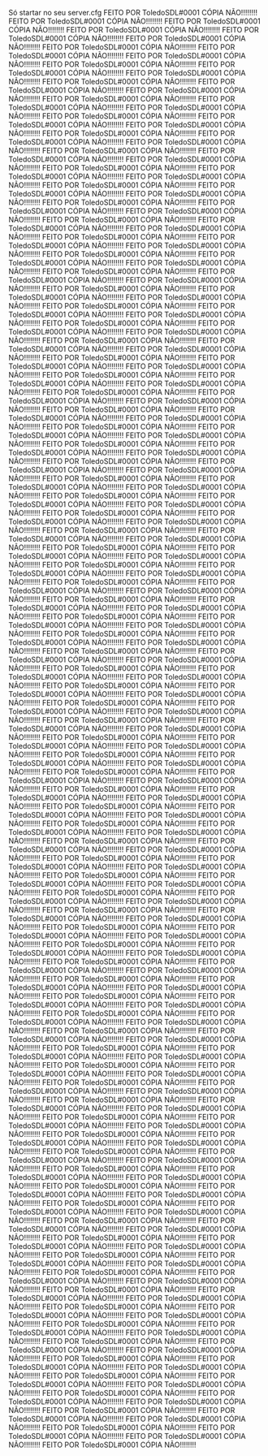 Só startar no seu server.cfg
FEITO POR ToledoSDL#0001 CÓPIA NÃO!!!!!!!!
FEITO POR ToledoSDL#0001 CÓPIA NÃO!!!!!!!!
FEITO POR ToledoSDL#0001 CÓPIA NÃO!!!!!!!!
FEITO POR ToledoSDL#0001 CÓPIA NÃO!!!!!!!!
FEITO POR ToledoSDL#0001 CÓPIA NÃO!!!!!!!!
FEITO POR ToledoSDL#0001 CÓPIA NÃO!!!!!!!!
FEITO POR ToledoSDL#0001 CÓPIA NÃO!!!!!!!!
FEITO POR ToledoSDL#0001 CÓPIA NÃO!!!!!!!!
FEITO POR ToledoSDL#0001 CÓPIA NÃO!!!!!!!!
FEITO POR ToledoSDL#0001 CÓPIA NÃO!!!!!!!!
FEITO POR ToledoSDL#0001 CÓPIA NÃO!!!!!!!!
FEITO POR ToledoSDL#0001 CÓPIA NÃO!!!!!!!!
FEITO POR ToledoSDL#0001 CÓPIA NÃO!!!!!!!!
FEITO POR ToledoSDL#0001 CÓPIA NÃO!!!!!!!!
FEITO POR ToledoSDL#0001 CÓPIA NÃO!!!!!!!!
FEITO POR ToledoSDL#0001 CÓPIA NÃO!!!!!!!!
FEITO POR ToledoSDL#0001 CÓPIA NÃO!!!!!!!!
FEITO POR ToledoSDL#0001 CÓPIA NÃO!!!!!!!!
FEITO POR ToledoSDL#0001 CÓPIA NÃO!!!!!!!!
FEITO POR ToledoSDL#0001 CÓPIA NÃO!!!!!!!!
FEITO POR ToledoSDL#0001 CÓPIA NÃO!!!!!!!!
FEITO POR ToledoSDL#0001 CÓPIA NÃO!!!!!!!!
FEITO POR ToledoSDL#0001 CÓPIA NÃO!!!!!!!!
FEITO POR ToledoSDL#0001 CÓPIA NÃO!!!!!!!!
FEITO POR ToledoSDL#0001 CÓPIA NÃO!!!!!!!!
FEITO POR ToledoSDL#0001 CÓPIA NÃO!!!!!!!!
FEITO POR ToledoSDL#0001 CÓPIA NÃO!!!!!!!!
FEITO POR ToledoSDL#0001 CÓPIA NÃO!!!!!!!!
FEITO POR ToledoSDL#0001 CÓPIA NÃO!!!!!!!!
FEITO POR ToledoSDL#0001 CÓPIA NÃO!!!!!!!!
FEITO POR ToledoSDL#0001 CÓPIA NÃO!!!!!!!!
FEITO POR ToledoSDL#0001 CÓPIA NÃO!!!!!!!!
FEITO POR ToledoSDL#0001 CÓPIA NÃO!!!!!!!!
FEITO POR ToledoSDL#0001 CÓPIA NÃO!!!!!!!!
FEITO POR ToledoSDL#0001 CÓPIA NÃO!!!!!!!!
FEITO POR ToledoSDL#0001 CÓPIA NÃO!!!!!!!!
FEITO POR ToledoSDL#0001 CÓPIA NÃO!!!!!!!!
FEITO POR ToledoSDL#0001 CÓPIA NÃO!!!!!!!!
FEITO POR ToledoSDL#0001 CÓPIA NÃO!!!!!!!!
FEITO POR ToledoSDL#0001 CÓPIA NÃO!!!!!!!!
FEITO POR ToledoSDL#0001 CÓPIA NÃO!!!!!!!!
FEITO POR ToledoSDL#0001 CÓPIA NÃO!!!!!!!!
FEITO POR ToledoSDL#0001 CÓPIA NÃO!!!!!!!!
FEITO POR ToledoSDL#0001 CÓPIA NÃO!!!!!!!!
FEITO POR ToledoSDL#0001 CÓPIA NÃO!!!!!!!!
FEITO POR ToledoSDL#0001 CÓPIA NÃO!!!!!!!!
FEITO POR ToledoSDL#0001 CÓPIA NÃO!!!!!!!!
FEITO POR ToledoSDL#0001 CÓPIA NÃO!!!!!!!!
FEITO POR ToledoSDL#0001 CÓPIA NÃO!!!!!!!!
FEITO POR ToledoSDL#0001 CÓPIA NÃO!!!!!!!!
FEITO POR ToledoSDL#0001 CÓPIA NÃO!!!!!!!!
FEITO POR ToledoSDL#0001 CÓPIA NÃO!!!!!!!!
FEITO POR ToledoSDL#0001 CÓPIA NÃO!!!!!!!!
FEITO POR ToledoSDL#0001 CÓPIA NÃO!!!!!!!!
FEITO POR ToledoSDL#0001 CÓPIA NÃO!!!!!!!!
FEITO POR ToledoSDL#0001 CÓPIA NÃO!!!!!!!!
FEITO POR ToledoSDL#0001 CÓPIA NÃO!!!!!!!!
FEITO POR ToledoSDL#0001 CÓPIA NÃO!!!!!!!!
FEITO POR ToledoSDL#0001 CÓPIA NÃO!!!!!!!!
FEITO POR ToledoSDL#0001 CÓPIA NÃO!!!!!!!!
FEITO POR ToledoSDL#0001 CÓPIA NÃO!!!!!!!!
FEITO POR ToledoSDL#0001 CÓPIA NÃO!!!!!!!!
FEITO POR ToledoSDL#0001 CÓPIA NÃO!!!!!!!!
FEITO POR ToledoSDL#0001 CÓPIA NÃO!!!!!!!!
FEITO POR ToledoSDL#0001 CÓPIA NÃO!!!!!!!!
FEITO POR ToledoSDL#0001 CÓPIA NÃO!!!!!!!!
FEITO POR ToledoSDL#0001 CÓPIA NÃO!!!!!!!!
FEITO POR ToledoSDL#0001 CÓPIA NÃO!!!!!!!!
FEITO POR ToledoSDL#0001 CÓPIA NÃO!!!!!!!!
FEITO POR ToledoSDL#0001 CÓPIA NÃO!!!!!!!!
FEITO POR ToledoSDL#0001 CÓPIA NÃO!!!!!!!!
FEITO POR ToledoSDL#0001 CÓPIA NÃO!!!!!!!!
FEITO POR ToledoSDL#0001 CÓPIA NÃO!!!!!!!!
FEITO POR ToledoSDL#0001 CÓPIA NÃO!!!!!!!!
FEITO POR ToledoSDL#0001 CÓPIA NÃO!!!!!!!!
FEITO POR ToledoSDL#0001 CÓPIA NÃO!!!!!!!!
FEITO POR ToledoSDL#0001 CÓPIA NÃO!!!!!!!!
FEITO POR ToledoSDL#0001 CÓPIA NÃO!!!!!!!!
FEITO POR ToledoSDL#0001 CÓPIA NÃO!!!!!!!!
FEITO POR ToledoSDL#0001 CÓPIA NÃO!!!!!!!!
FEITO POR ToledoSDL#0001 CÓPIA NÃO!!!!!!!!
FEITO POR ToledoSDL#0001 CÓPIA NÃO!!!!!!!!
FEITO POR ToledoSDL#0001 CÓPIA NÃO!!!!!!!!
FEITO POR ToledoSDL#0001 CÓPIA NÃO!!!!!!!!
FEITO POR ToledoSDL#0001 CÓPIA NÃO!!!!!!!!
FEITO POR ToledoSDL#0001 CÓPIA NÃO!!!!!!!!
FEITO POR ToledoSDL#0001 CÓPIA NÃO!!!!!!!!
FEITO POR ToledoSDL#0001 CÓPIA NÃO!!!!!!!!
FEITO POR ToledoSDL#0001 CÓPIA NÃO!!!!!!!!
FEITO POR ToledoSDL#0001 CÓPIA NÃO!!!!!!!!
FEITO POR ToledoSDL#0001 CÓPIA NÃO!!!!!!!!
FEITO POR ToledoSDL#0001 CÓPIA NÃO!!!!!!!!
FEITO POR ToledoSDL#0001 CÓPIA NÃO!!!!!!!!
FEITO POR ToledoSDL#0001 CÓPIA NÃO!!!!!!!!
FEITO POR ToledoSDL#0001 CÓPIA NÃO!!!!!!!!
FEITO POR ToledoSDL#0001 CÓPIA NÃO!!!!!!!!
FEITO POR ToledoSDL#0001 CÓPIA NÃO!!!!!!!!
FEITO POR ToledoSDL#0001 CÓPIA NÃO!!!!!!!!
FEITO POR ToledoSDL#0001 CÓPIA NÃO!!!!!!!!
FEITO POR ToledoSDL#0001 CÓPIA NÃO!!!!!!!!
FEITO POR ToledoSDL#0001 CÓPIA NÃO!!!!!!!!
FEITO POR ToledoSDL#0001 CÓPIA NÃO!!!!!!!!
FEITO POR ToledoSDL#0001 CÓPIA NÃO!!!!!!!!
FEITO POR ToledoSDL#0001 CÓPIA NÃO!!!!!!!!
FEITO POR ToledoSDL#0001 CÓPIA NÃO!!!!!!!!
FEITO POR ToledoSDL#0001 CÓPIA NÃO!!!!!!!!
FEITO POR ToledoSDL#0001 CÓPIA NÃO!!!!!!!!
FEITO POR ToledoSDL#0001 CÓPIA NÃO!!!!!!!!
FEITO POR ToledoSDL#0001 CÓPIA NÃO!!!!!!!!
FEITO POR ToledoSDL#0001 CÓPIA NÃO!!!!!!!!
FEITO POR ToledoSDL#0001 CÓPIA NÃO!!!!!!!!
FEITO POR ToledoSDL#0001 CÓPIA NÃO!!!!!!!!
FEITO POR ToledoSDL#0001 CÓPIA NÃO!!!!!!!!
FEITO POR ToledoSDL#0001 CÓPIA NÃO!!!!!!!!
FEITO POR ToledoSDL#0001 CÓPIA NÃO!!!!!!!!
FEITO POR ToledoSDL#0001 CÓPIA NÃO!!!!!!!!
FEITO POR ToledoSDL#0001 CÓPIA NÃO!!!!!!!!
FEITO POR ToledoSDL#0001 CÓPIA NÃO!!!!!!!!
FEITO POR ToledoSDL#0001 CÓPIA NÃO!!!!!!!!
FEITO POR ToledoSDL#0001 CÓPIA NÃO!!!!!!!!
FEITO POR ToledoSDL#0001 CÓPIA NÃO!!!!!!!!
FEITO POR ToledoSDL#0001 CÓPIA NÃO!!!!!!!!
FEITO POR ToledoSDL#0001 CÓPIA NÃO!!!!!!!!
FEITO POR ToledoSDL#0001 CÓPIA NÃO!!!!!!!!
FEITO POR ToledoSDL#0001 CÓPIA NÃO!!!!!!!!
FEITO POR ToledoSDL#0001 CÓPIA NÃO!!!!!!!!
FEITO POR ToledoSDL#0001 CÓPIA NÃO!!!!!!!!
FEITO POR ToledoSDL#0001 CÓPIA NÃO!!!!!!!!
FEITO POR ToledoSDL#0001 CÓPIA NÃO!!!!!!!!
FEITO POR ToledoSDL#0001 CÓPIA NÃO!!!!!!!!
FEITO POR ToledoSDL#0001 CÓPIA NÃO!!!!!!!!
FEITO POR ToledoSDL#0001 CÓPIA NÃO!!!!!!!!
FEITO POR ToledoSDL#0001 CÓPIA NÃO!!!!!!!!
FEITO POR ToledoSDL#0001 CÓPIA NÃO!!!!!!!!
FEITO POR ToledoSDL#0001 CÓPIA NÃO!!!!!!!!
FEITO POR ToledoSDL#0001 CÓPIA NÃO!!!!!!!!
FEITO POR ToledoSDL#0001 CÓPIA NÃO!!!!!!!!
FEITO POR ToledoSDL#0001 CÓPIA NÃO!!!!!!!!
FEITO POR ToledoSDL#0001 CÓPIA NÃO!!!!!!!!
FEITO POR ToledoSDL#0001 CÓPIA NÃO!!!!!!!!
FEITO POR ToledoSDL#0001 CÓPIA NÃO!!!!!!!!
FEITO POR ToledoSDL#0001 CÓPIA NÃO!!!!!!!!
FEITO POR ToledoSDL#0001 CÓPIA NÃO!!!!!!!!
FEITO POR ToledoSDL#0001 CÓPIA NÃO!!!!!!!!
FEITO POR ToledoSDL#0001 CÓPIA NÃO!!!!!!!!
FEITO POR ToledoSDL#0001 CÓPIA NÃO!!!!!!!!
FEITO POR ToledoSDL#0001 CÓPIA NÃO!!!!!!!!
FEITO POR ToledoSDL#0001 CÓPIA NÃO!!!!!!!!
FEITO POR ToledoSDL#0001 CÓPIA NÃO!!!!!!!!
FEITO POR ToledoSDL#0001 CÓPIA NÃO!!!!!!!!
FEITO POR ToledoSDL#0001 CÓPIA NÃO!!!!!!!!
FEITO POR ToledoSDL#0001 CÓPIA NÃO!!!!!!!!
FEITO POR ToledoSDL#0001 CÓPIA NÃO!!!!!!!!
FEITO POR ToledoSDL#0001 CÓPIA NÃO!!!!!!!!
FEITO POR ToledoSDL#0001 CÓPIA NÃO!!!!!!!!
FEITO POR ToledoSDL#0001 CÓPIA NÃO!!!!!!!!
FEITO POR ToledoSDL#0001 CÓPIA NÃO!!!!!!!!
FEITO POR ToledoSDL#0001 CÓPIA NÃO!!!!!!!!
FEITO POR ToledoSDL#0001 CÓPIA NÃO!!!!!!!!
FEITO POR ToledoSDL#0001 CÓPIA NÃO!!!!!!!!
FEITO POR ToledoSDL#0001 CÓPIA NÃO!!!!!!!!
FEITO POR ToledoSDL#0001 CÓPIA NÃO!!!!!!!!
FEITO POR ToledoSDL#0001 CÓPIA NÃO!!!!!!!!
FEITO POR ToledoSDL#0001 CÓPIA NÃO!!!!!!!!
FEITO POR ToledoSDL#0001 CÓPIA NÃO!!!!!!!!
FEITO POR ToledoSDL#0001 CÓPIA NÃO!!!!!!!!
FEITO POR ToledoSDL#0001 CÓPIA NÃO!!!!!!!!
FEITO POR ToledoSDL#0001 CÓPIA NÃO!!!!!!!!
FEITO POR ToledoSDL#0001 CÓPIA NÃO!!!!!!!!
FEITO POR ToledoSDL#0001 CÓPIA NÃO!!!!!!!!
FEITO POR ToledoSDL#0001 CÓPIA NÃO!!!!!!!!
FEITO POR ToledoSDL#0001 CÓPIA NÃO!!!!!!!!
FEITO POR ToledoSDL#0001 CÓPIA NÃO!!!!!!!!
FEITO POR ToledoSDL#0001 CÓPIA NÃO!!!!!!!!
FEITO POR ToledoSDL#0001 CÓPIA NÃO!!!!!!!!
FEITO POR ToledoSDL#0001 CÓPIA NÃO!!!!!!!!
FEITO POR ToledoSDL#0001 CÓPIA NÃO!!!!!!!!
FEITO POR ToledoSDL#0001 CÓPIA NÃO!!!!!!!!
FEITO POR ToledoSDL#0001 CÓPIA NÃO!!!!!!!!
FEITO POR ToledoSDL#0001 CÓPIA NÃO!!!!!!!!
FEITO POR ToledoSDL#0001 CÓPIA NÃO!!!!!!!!
FEITO POR ToledoSDL#0001 CÓPIA NÃO!!!!!!!!
FEITO POR ToledoSDL#0001 CÓPIA NÃO!!!!!!!!
FEITO POR ToledoSDL#0001 CÓPIA NÃO!!!!!!!!
FEITO POR ToledoSDL#0001 CÓPIA NÃO!!!!!!!!
FEITO POR ToledoSDL#0001 CÓPIA NÃO!!!!!!!!
FEITO POR ToledoSDL#0001 CÓPIA NÃO!!!!!!!!
FEITO POR ToledoSDL#0001 CÓPIA NÃO!!!!!!!!
FEITO POR ToledoSDL#0001 CÓPIA NÃO!!!!!!!!
FEITO POR ToledoSDL#0001 CÓPIA NÃO!!!!!!!!
FEITO POR ToledoSDL#0001 CÓPIA NÃO!!!!!!!!
FEITO POR ToledoSDL#0001 CÓPIA NÃO!!!!!!!!
FEITO POR ToledoSDL#0001 CÓPIA NÃO!!!!!!!!
FEITO POR ToledoSDL#0001 CÓPIA NÃO!!!!!!!!
FEITO POR ToledoSDL#0001 CÓPIA NÃO!!!!!!!!
FEITO POR ToledoSDL#0001 CÓPIA NÃO!!!!!!!!
FEITO POR ToledoSDL#0001 CÓPIA NÃO!!!!!!!!
FEITO POR ToledoSDL#0001 CÓPIA NÃO!!!!!!!!
FEITO POR ToledoSDL#0001 CÓPIA NÃO!!!!!!!!
FEITO POR ToledoSDL#0001 CÓPIA NÃO!!!!!!!!
FEITO POR ToledoSDL#0001 CÓPIA NÃO!!!!!!!!
FEITO POR ToledoSDL#0001 CÓPIA NÃO!!!!!!!!
FEITO POR ToledoSDL#0001 CÓPIA NÃO!!!!!!!!
FEITO POR ToledoSDL#0001 CÓPIA NÃO!!!!!!!!
FEITO POR ToledoSDL#0001 CÓPIA NÃO!!!!!!!!
FEITO POR ToledoSDL#0001 CÓPIA NÃO!!!!!!!!
FEITO POR ToledoSDL#0001 CÓPIA NÃO!!!!!!!!
FEITO POR ToledoSDL#0001 CÓPIA NÃO!!!!!!!!
FEITO POR ToledoSDL#0001 CÓPIA NÃO!!!!!!!!
FEITO POR ToledoSDL#0001 CÓPIA NÃO!!!!!!!!
FEITO POR ToledoSDL#0001 CÓPIA NÃO!!!!!!!!
FEITO POR ToledoSDL#0001 CÓPIA NÃO!!!!!!!!
FEITO POR ToledoSDL#0001 CÓPIA NÃO!!!!!!!!
FEITO POR ToledoSDL#0001 CÓPIA NÃO!!!!!!!!
FEITO POR ToledoSDL#0001 CÓPIA NÃO!!!!!!!!
FEITO POR ToledoSDL#0001 CÓPIA NÃO!!!!!!!!
FEITO POR ToledoSDL#0001 CÓPIA NÃO!!!!!!!!
FEITO POR ToledoSDL#0001 CÓPIA NÃO!!!!!!!!
FEITO POR ToledoSDL#0001 CÓPIA NÃO!!!!!!!!
FEITO POR ToledoSDL#0001 CÓPIA NÃO!!!!!!!!
FEITO POR ToledoSDL#0001 CÓPIA NÃO!!!!!!!!
FEITO POR ToledoSDL#0001 CÓPIA NÃO!!!!!!!!
FEITO POR ToledoSDL#0001 CÓPIA NÃO!!!!!!!!
FEITO POR ToledoSDL#0001 CÓPIA NÃO!!!!!!!!
FEITO POR ToledoSDL#0001 CÓPIA NÃO!!!!!!!!
FEITO POR ToledoSDL#0001 CÓPIA NÃO!!!!!!!!
FEITO POR ToledoSDL#0001 CÓPIA NÃO!!!!!!!!
FEITO POR ToledoSDL#0001 CÓPIA NÃO!!!!!!!!
FEITO POR ToledoSDL#0001 CÓPIA NÃO!!!!!!!!
FEITO POR ToledoSDL#0001 CÓPIA NÃO!!!!!!!!
FEITO POR ToledoSDL#0001 CÓPIA NÃO!!!!!!!!
FEITO POR ToledoSDL#0001 CÓPIA NÃO!!!!!!!!
FEITO POR ToledoSDL#0001 CÓPIA NÃO!!!!!!!!
FEITO POR ToledoSDL#0001 CÓPIA NÃO!!!!!!!!
FEITO POR ToledoSDL#0001 CÓPIA NÃO!!!!!!!!
FEITO POR ToledoSDL#0001 CÓPIA NÃO!!!!!!!!
FEITO POR ToledoSDL#0001 CÓPIA NÃO!!!!!!!!
FEITO POR ToledoSDL#0001 CÓPIA NÃO!!!!!!!!
FEITO POR ToledoSDL#0001 CÓPIA NÃO!!!!!!!!
FEITO POR ToledoSDL#0001 CÓPIA NÃO!!!!!!!!
FEITO POR ToledoSDL#0001 CÓPIA NÃO!!!!!!!!
FEITO POR ToledoSDL#0001 CÓPIA NÃO!!!!!!!!
FEITO POR ToledoSDL#0001 CÓPIA NÃO!!!!!!!!
FEITO POR ToledoSDL#0001 CÓPIA NÃO!!!!!!!!
FEITO POR ToledoSDL#0001 CÓPIA NÃO!!!!!!!!
FEITO POR ToledoSDL#0001 CÓPIA NÃO!!!!!!!!
FEITO POR ToledoSDL#0001 CÓPIA NÃO!!!!!!!!
FEITO POR ToledoSDL#0001 CÓPIA NÃO!!!!!!!!
FEITO POR ToledoSDL#0001 CÓPIA NÃO!!!!!!!!
FEITO POR ToledoSDL#0001 CÓPIA NÃO!!!!!!!!
